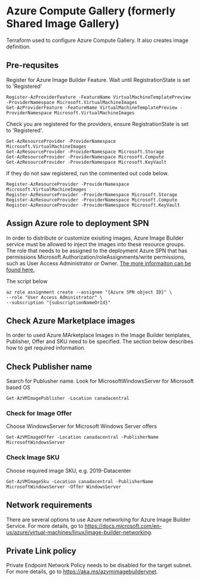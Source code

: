 # Azure Compute Gallery (formerly Shared Image Gallery)
Terraform used to configure Azure Compute Gallery. It also creates image definition.

## Pre-requsites

Register for Azure Image Builder Feature. Wait until RegistrationState is set to 'Registered'

```
Register-AzProviderFeature -FeatureName VirtualMachineTemplatePreview -ProviderNamespace Microsoft.VirtualMachineImages
Get-AzProviderFeature -FeatureName VirtualMachineTemplatePreview -ProviderNamespace Microsoft.VirtualMachineImages
```

Check you are registered for the providers, ensure RegistrationState is set to 'Registered'.

```
Get-AzResourceProvider -ProviderNamespace Microsoft.VirtualMachineImages
Get-AzResourceProvider -ProviderNamespace Microsoft.Storage 
Get-AzResourceProvider -ProviderNamespace Microsoft.Compute
Get-AzResourceProvider -ProviderNamespace Microsoft.KeyVault
```

If they do not saw registered, run the commented out code below.

```
Register-AzResourceProvider -ProviderNamespace Microsoft.VirtualMachineImages
Register-AzResourceProvider -ProviderNamespace Microsoft.Storage
Register-AzResourceProvider -ProviderNamespace Microsoft.Compute
Register-AzResourceProvider -ProviderNamespace Microsoft.KeyVault
```

## Assign Azure role to deployment SPN

In order to distribute or customize exisiting images, Azure Image Builder service must be allowed to inject the images into these resource groups. The role that needs to be assigned to the deployment Azure SPN that has permissions Microsoft.Authorization/roleAssignments/write permissions, such as User Access Administrator or Owner. [The more informaiton can be found here.](https://docs.microsoft.com/en-us/azure/role-based-access-control/role-assignments-cli) 

The script below 
```
az role assignment create --assignee "{Azure SPN object ID}" \
--role "User Access Administrator" \
--subscription "{subscriptionNameOrId}"
```

## Check Azure Marketplace images
In order to used Azure MArketplace Images in the Image Builder templates, Publisher, Offer and SKU need to be specified. The section below describes how to get required information.
## Check Publisher name

Search for Publusher name. Look for MicrosoftWindowsServer for Microsoft based OS

```
Get-AzVMImagePublisher -Location canadacentral
```

### Check for Image Offer

Choose WindowsServer for Microsoft Windows Server offers

```
Get-AzVMImageOffer -Location canadacentral -PublisherName MicrosoftWindowsServer
```

### Check Image SKU

Choose required image SKU, e.g. 2019-Datacenter

```
Get-AzVMImageSku -Location canadacentral -PublisherName MicrosoftWindowsServer -Offer WindowsServer
```
## Network requirements
There are several options to use Azure networking for Azure Image Builder Service. For more details, go to https://docs.microsoft.com/en-us/azure/virtual-machines/linux/image-builder-networking.
## Private Link policy

Private Endpoint Network Policy needs to be disabled for the target subnet. For more details, go to https://aka.ms/azvmimagebuildervnet.